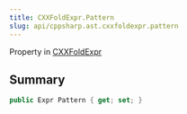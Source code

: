 ```yaml
---
title: CXXFoldExpr.Pattern
slug: api/cppsharp.ast.cxxfoldexpr.pattern
---
```

Property in [CXXFoldExpr](/api/cppsharp/ast/cxxfoldexpr)

## Summary



```csharp
public Expr Pattern { get; set; }
```

